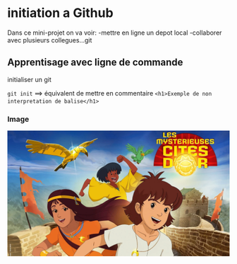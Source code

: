 # initiation a Github

Dans ce mini-projet on va voir:
-mettre en ligne un depot local
-collaborer avec plusieurs collegues...git 

## Apprentisage avec ligne de commande

initialiser un git

`git init` ==> équivalent de mettre en commentaire
`<h1>Exemple de non interpretation de balise</h1>`

### Image

![les mysterieuse cites d'or](14871509.webp)